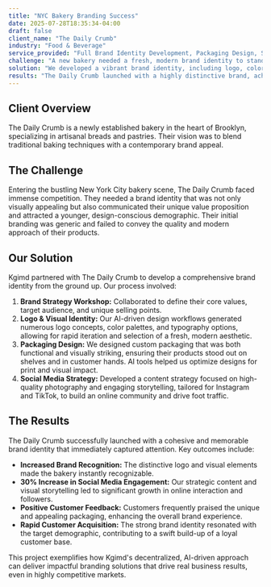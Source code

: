 ```yaml
---
title: "NYC Bakery Branding Success"
date: 2025-07-28T18:35:34-04:00
draft: false
client_name: "The Daily Crumb"
industry: "Food & Beverage"
service_provided: "Full Brand Identity Development, Packaging Design, Social Media Strategy"
challenge: "A new bakery needed a fresh, modern brand identity to stand out in NYC's competitive market and attract a younger demographic."
solution: "We developed a vibrant brand identity, including logo, color palette, and typography. Our AI-driven design workflows helped us rapidly iterate on packaging concepts. We also crafted a social media strategy focused on visual storytelling and community engagement."
results: "The Daily Crumb launched with a highly distinctive brand, achieving a 30% increase in social media engagement within the first two months and positive customer feedback on their unique packaging. Their brand identity resonated strongly with their target audience, leading to rapid customer acquisition."
---
```


## Client Overview

The Daily Crumb is a newly established bakery in the heart of Brooklyn, specializing in artisanal breads and pastries. Their vision was to blend traditional baking techniques with a contemporary brand appeal.

## The Challenge

Entering the bustling New York City bakery scene, The Daily Crumb faced immense competition. They needed a brand identity that was not only visually appealing but also communicated their unique value proposition and attracted a younger, design-conscious demographic. Their initial branding was generic and failed to convey the quality and modern approach of their products.

## Our Solution

Kgimd partnered with The Daily Crumb to develop a comprehensive brand identity from the ground up. Our process involved:

1.  **Brand Strategy Workshop:** Collaborated to define their core values, target audience, and unique selling points.
2.  **Logo & Visual Identity:** Our AI-driven design workflows generated numerous logo concepts, color palettes, and typography options, allowing for rapid iteration and selection of a fresh, modern aesthetic.
3.  **Packaging Design:** We designed custom packaging that was both functional and visually striking, ensuring their products stood out on shelves and in customer hands. AI tools helped us optimize designs for print and visual impact.
4.  **Social Media Strategy:** Developed a content strategy focused on high-quality photography and engaging storytelling, tailored for Instagram and TikTok, to build an online community and drive foot traffic.

## The Results

The Daily Crumb successfully launched with a cohesive and memorable brand identity that immediately captured attention. Key outcomes include:

*   **Increased Brand Recognition:** The distinctive logo and visual elements made the bakery instantly recognizable.
*   **30% Increase in Social Media Engagement:** Our strategic content and visual storytelling led to significant growth in online interaction and followers.
*   **Positive Customer Feedback:** Customers frequently praised the unique and appealing packaging, enhancing the overall brand experience.
*   **Rapid Customer Acquisition:** The strong brand identity resonated with the target demographic, contributing to a swift build-up of a loyal customer base.

This project exemplifies how Kgimd's decentralized, AI-driven approach can deliver impactful branding solutions that drive real business results, even in highly competitive markets.